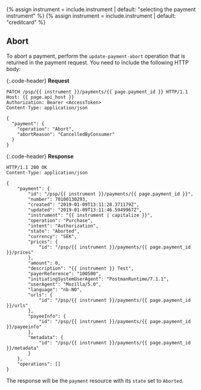 {% assign instrument = include.instrument | default: "selecting the payment instrument" %}
{% assign instrument = include.instrument | default: "creditcard" %}

## Abort

To abort a payment, perform the `update-payment-abort` operation that is
returned in the payment request.
You need to include the following HTTP body:

{:.code-header}
**Request**

```http
PATCH /psp/{{ instrument }}/payments/{{ page.payment_id }} HTTP/1.1
Host: {{ page.api_host }}
Authorization: Bearer <AccessToken>
Content-Type: application/json

{
  "payment": {
    "operation": "Abort",
    "abortReason": "CancelledByConsumer"
  }
}
```

{:.code-header}
**Response**

```http
HTTP/1.1 200 OK
Content-Type: application/json

{
    "payment": {
        "id": "/psp/{{ instrument }}/payments/{{ page.payment_id }}",
        "number": 70100130293,
        "created": "2019-01-09T13:11:28.371179Z",
        "updated": "2019-01-09T13:11:46.5949967Z",
        "instrument": "{{ instrument | capitalize }}",
        "operation": "Purchase",
        "intent": "Authorization",
        "state": "Aborted",
        "currency": "SEK",
        "prices": {
            "id": "/psp/{{ instrument }}/payments/{{ page.payment_id }}/prices"
        },
        "amount": 0,
        "description": "{{ instrument }} Test",
        "payerReference": "100500",
        "initiatingSystemUserAgent": "PostmanRuntime/7.1.1",
        "userAgent": "Mozilla/5.0",
        "language": "nb-NO",
        "urls": {
            "id": "/psp/{{ instrument }}/payments/{{ page.payment_id }}/urls"
        },
        "payeeInfo": {
            "id": "/psp/{{ instrument }}/payments/{{ page.payment_id }}/payeeinfo"
        },
        "metadata": {
            "id": "/psp/{{ instrument }}/payments/{{ page.payment_id }}/metadata"
        }
    },
    "operations": []
}
```

The response will be the `payment` resource with its `state` set to `Aborted`.
